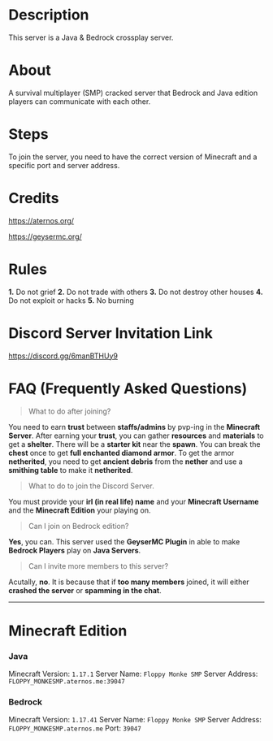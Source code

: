 # Description
This server is a Java & Bedrock crossplay server.

# About
A survival multiplayer (SMP) cracked server that Bedrock and Java edition players can communicate with each other.

# Steps
To join the server, you need to have the correct version of Minecraft and a specific port and server address.

# Credits
https://aternos.org/

https://geysermc.org/

# Rules
**1.** Do not grief
**2.** Do not trade with others
**3.** Do not destroy other houses
**4.** Do not exploit or hacks
**5.** No burning

# Discord Server Invitation Link
https://discord.gg/6manBTHUy9

# FAQ (Frequently Asked Questions)
> What to do after joining?

You need to earn **trust** between **staffs/admins** by pvp-ing in the **Minecraft Server**. After earning your **trust**, you can gather **resources** and **materials** to get a **shelter**. There will be a **starter kit** near the **spawn**. You can break the **chest** once to get **full enchanted diamond armor**. To get the armor **netherited**, you need to get **ancient debris** from the **nether** and use a **smithing table** to make it **netherited**.

> What to do to join the Discord Server.

You must provide your **irl (in real life) name** and your **Minecraft Username** and the **Minecraft Edition** your playing on. 

> Can I join on Bedrock edition? 

**Yes**, you can. This server used the **GeyserMC Plugin** in able to make **Bedrock Players** play on **Java Servers**. 

> Can I invite more members to this server?

Acutally, **no**. It is because that if **too many members** joined, it will either **crashed the server** or **spamming in the chat**.

---

# Minecraft Edition
### Java
Minecraft Version: `1.17.1`
Server Name: `Floppy Monke SMP`
Server Address: `FLOPPY_MONKESMP.aternos.me:39047`

### Bedrock
Minecraft Version: `1.17.41`
Server Name: `Floppy Monke SMP`
Server Address: `FLOPPY_MONKESMP.aternos.me`
Port: `39047`
